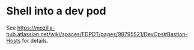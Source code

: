 # Shell into a dev pod

See <https://mozilla-hub.atlassian.net/wiki/spaces/FDPDT/pages/98795521/DevOps#Bastion-Hosts> for details.
